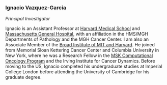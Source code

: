 ### Ignacio Vazquez-Garcia
*Principal Investigator*

Ignacio is an Assistant Professor at [Harvard Medical School](https://hms.harvard.edu/) and [Massachusetts General Hospital](https://www.massgeneral.org/research/about/overview-of-the-research-institute), with an affiliation in the HMS/MGH Departments of Pathology and the MGH Cancer Center. I am also an Associate Member of the [Broad Institute of MIT and Harvard](https://www.broadinstitute.org/). He joined from Memorial Sloan Kettering Cancer Center and Columbia University in New York, where he was a Research Fellow in the [MSK Computational Oncology Program](https://componcmsk.org/) and the Irving Institute for Cancer Dynamics. Before moving to the US, Ignacio completed his undergraduate studies at Imperial College London before attending the University of Cambridge for his graduate degree.